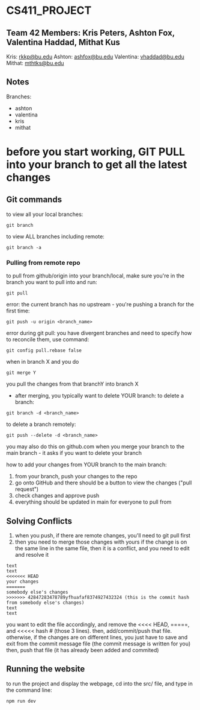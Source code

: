 # CS411_PROJECT

## Team 42 Members: Kris Peters, Ashton Fox, Valentina Haddad, Mithat Kus
Kris: rkkp@bu.edu
Ashton: ashfox@bu.edu
Valentina: vhaddad@bu.edu
Mithat: mthtks@bu.edu

## Notes

Branches: 
* ashton
* valentina
* kris
* mithat

# before you start working, GIT PULL into your branch to get all the latest changes

## Git commands
to view all your local branches:
```
git branch
```
to view ALL branches including remote:
```
git branch -a
```
### Pulling from remote repo
to pull from github/origin into your branch/local, make sure you're in the branch you want to pull into and run:
```
git pull
```
error: the current branch has no upstream - you're pushing a branch for the first time:
```
git push -u origin <branch_name>
```
error during git pull: you have divergent branches and need to specify how to reconcile them, use command:
```
git config pull.rebase false
```
when in branch X and you do
```
git merge Y
```
you pull the changes from that branchY into branch X
* after merging, you typically want to delete YOUR branch:
to delete a branch:
```
git branch -d <branch_name>
```
to delete a branch remotely:
```
git push --delete -d <branch_name>
```
you may also do this on github.com when you merge your branch to the main branch - it asks if you want to delete your branch

how to add your changes from YOUR branch to the main branch:
1. from your branch, push your changes to the repo
2. go onto GitHub and there should be a button to view the changes ("pull request")
3. check changes and approve push
4. everything should be updated in main for everyone to pull from

## Solving Conflicts
1. when you push, if there are remote changes, you'll need to git pull first
2. then you need to merge those changes with yours
if the change is on the same line in the same file, then it is a conflict, and you need to edit and resolve it
```
text
text
<<<<<<< HEAD
your changes
=======
somebody else's changes
>>>>>>> 42847283478789yfhuafaf8374927432324 (this is the commit hash from somebody else's changes)
text
text
```
you want to edit the file accordingly, and remove the <<<< HEAD, =====, and <<<<< hash # (those 3 lines). then, add/commit/push that file. 
otherwise, if the changes are on different lines, you just have to save and exit from the commit message file (the commit message is written for you) then, push that file (it has already been added and commited)

## Running the website

to run the project and display the webpage, cd into the src/ file, and type in the command line:
```
npm run dev
```
